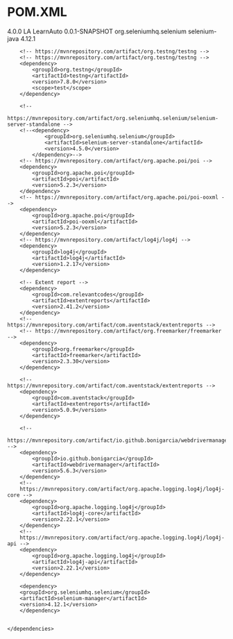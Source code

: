 # POM.XML

<project xmlns="http://maven.apache.org/POM/4.0.0"
	xmlns:xsi="http://www.w3.org/2001/XMLSchema-instance"
	xsi:schemaLocation="http://maven.apache.org/POM/4.0.0 https://maven.apache.org/xsd/maven-4.0.0.xsd">
	<modelVersion>4.0.0</modelVersion>
	<groupId>LA</groupId>
	<artifactId>LearnAuto</artifactId>
	<version>0.0.1-SNAPSHOT</version>
	<dependencies>
		<!--
		https://mvnrepository.com/artifact/org.seleniumhq.selenium/selenium-java -->
		<!--
		https://mvnrepository.com/artifact/org.seleniumhq.selenium/selenium-java -->
		<dependency>
			<groupId>org.seleniumhq.selenium</groupId>
			<artifactId>selenium-java</artifactId>
			<version>4.12.1</version>
		</dependency>

		<!-- https://mvnrepository.com/artifact/org.testng/testng -->
		<!-- https://mvnrepository.com/artifact/org.testng/testng -->
		<dependency>
			<groupId>org.testng</groupId>
			<artifactId>testng</artifactId>
			<version>7.8.0</version>
			<scope>test</scope>
		</dependency>

		<!--
		https://mvnrepository.com/artifact/org.seleniumhq.selenium/selenium-server-standalone -->
		<!--<dependency>
				<groupId>org.seleniumhq.selenium</groupId>
				<artifactId>selenium-server-standalone</artifactId>
				<version>4.5.0</version>
			</dependency>-->
		<!-- https://mvnrepository.com/artifact/org.apache.poi/poi -->
		<dependency>
			<groupId>org.apache.poi</groupId>
			<artifactId>poi</artifactId>
			<version>5.2.3</version>
		</dependency>
		<!-- https://mvnrepository.com/artifact/org.apache.poi/poi-ooxml -->
		<dependency>
			<groupId>org.apache.poi</groupId>
			<artifactId>poi-ooxml</artifactId>
			<version>5.2.3</version>
		</dependency>
		<!-- https://mvnrepository.com/artifact/log4j/log4j -->
		<dependency>
			<groupId>log4j</groupId>
			<artifactId>log4j</artifactId>
			<version>1.2.17</version>
		</dependency>

		<!-- Extent report -->
		<dependency>
			<groupId>com.relevantcodes</groupId>
			<artifactId>extentreports</artifactId>
			<version>2.41.2</version>
		</dependency>
		<!-- https://mvnrepository.com/artifact/com.aventstack/extentreports -->
		<!-- https://mvnrepository.com/artifact/org.freemarker/freemarker -->
		<dependency>
			<groupId>org.freemarker</groupId>
			<artifactId>freemarker</artifactId>
			<version>2.3.30</version>
		</dependency>

		<!-- https://mvnrepository.com/artifact/com.aventstack/extentreports -->
		<dependency>
			<groupId>com.aventstack</groupId>
			<artifactId>extentreports</artifactId>
			<version>5.0.9</version>
		</dependency>

		<!--
		https://mvnrepository.com/artifact/io.github.bonigarcia/webdrivermanager -->
		<dependency>
			<groupId>io.github.bonigarcia</groupId>
			<artifactId>webdrivermanager</artifactId>
			<version>5.6.3</version>
		</dependency>
		<!--
		https://mvnrepository.com/artifact/org.apache.logging.log4j/log4j-core -->
		<dependency>
			<groupId>org.apache.logging.log4j</groupId>
			<artifactId>log4j-core</artifactId>
			<version>2.22.1</version>
		</dependency>
		<!--
		https://mvnrepository.com/artifact/org.apache.logging.log4j/log4j-api -->
		<dependency>
			<groupId>org.apache.logging.log4j</groupId>
			<artifactId>log4j-api</artifactId>
			<version>2.22.1</version>
		</dependency>
		
		<dependency>
        <groupId>org.seleniumhq.selenium</groupId>
        <artifactId>selenium-manager</artifactId>
        <version>4.12.1</version>
        </dependency>


	</dependencies>
</project>

